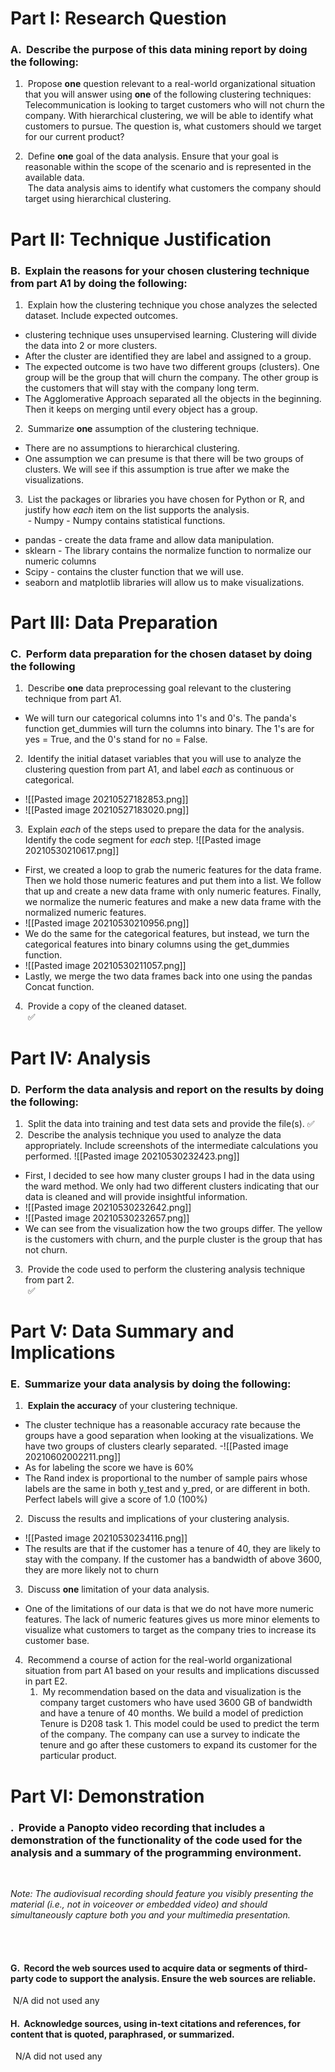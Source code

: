 # **Part I: Research Question**

### A.  Describe the purpose of this data mining report by doing the following:
1.  Propose **one** question relevant to a real-world organizational situation that you will answer using **one** of the following clustering techniques:
Telecommunication is looking to target customers who will not churn the company. With hierarchical clustering, we will be able to identify what customers to pursue. The question is, what customers should we target for our current product?


2.  Define **one** goal of the data analysis. Ensure that your goal is reasonable within the scope of the scenario and is represented in the available data.  
 The data analysis aims to identify what customers the company should target using hierarchical clustering. 

# **Part II: Technique Justification**

### B.  Explain the reasons for your chosen clustering technique from part A1 by doing the following:

1.  Explain how the clustering technique you chose analyzes the selected dataset. Include expected outcomes.
- clustering technique uses unsupervised learning. Clustering will divide the data into 2 or more clusters. 
- After the cluster are identified they are label and assigned to a group.
- The expected outcome is two have two different groups (clusters). One group will be the group that will churn the company. The other group is the customers that will stay with the company long term.
- The  Agglomerative Approach separated all the objects in the beginning. Then it keeps on merging until every object has a group.
2.  Summarize **one** assumption of the clustering technique.
 - There are no assumptions to hierarchical clustering.
 - One assumption we can presume is that there will be two groups of clusters. We will see if this assumption is true after we make the visualizations. 
3.  List the packages or libraries you have chosen for Python or R, and justify how _each_ item on the list supports the analysis.  
 - Numpy - Numpy contains statistical functions.
- pandas - create the data frame and allow data manipulation.
- sklearn - The library contains the normalize function to normalize our numeric columns
- Scipy - contains the cluster function that we will use.
- seaborn and matplotlib libraries will allow us to make visualizations. 
# **Part III: Data Preparation**

### C.  Perform data preparation for the chosen dataset by doing the following

1.  Describe **one** data preprocessing goal relevant to the clustering technique from part A1.
- We will turn our categorical columns into 1's and 0's. The panda's function get_dummies will turn the columns into binary. The 1's are for yes = True, and the 0's stand for no = False.

2.  Identify the initial dataset variables that you will use to analyze the clustering question from part A1, and label _each_ as continuous or categorical.
- ![[Pasted image 20210527182853.png]]
- ![[Pasted image 20210527183020.png]]

3.  Explain _each_ of the steps used to prepare the data for the analysis. Identify the code segment for _each_ step.
![[Pasted image 20210530210617.png]]
- First, we created a loop to grab the numeric features for the data frame. Then we hold those numeric features and put them into a list. We follow that up and create a new data frame with only numeric features. Finally, we normalize the numeric features and make a new data frame with the normalized numeric features. 
- ![[Pasted image 20210530210956.png]]
- We do the same for the categorical features, but instead, we turn the categorical features into binary columns using the get_dummies function. 
- ![[Pasted image 20210530211057.png]]
- Lastly, we merge the two data frames back into one using the pandas Concat function.
4.  Provide a copy of the cleaned dataset.  
 ✅️

# **Part IV: Analysis**

### D.  Perform the data analysis and report on the results by doing the following:

1.  Split the data into training and test data sets and provide the file(s).
✅️
2.  Describe the analysis technique you used to analyze the data appropriately. Include screenshots of the intermediate calculations you performed.
![[Pasted image 20210530232423.png]]
- First, I decided to see how many cluster groups I had in the data using the ward method. We only had two different clusters indicating that our data is cleaned and will provide insightful information. 
-  ![[Pasted image 20210530232642.png]]
-  ![[Pasted image 20210530232657.png]]
-  We can see from the visualization how the two groups differ. The yellow is the customers with churn, and the purple cluster is the group that has not churn. 
3.  Provide the code used to perform the clustering analysis technique from part 2.  
 ✅️

# **Part V: Data Summary and Implications**

### E.  Summarize your data analysis by doing the following:

1.  **Explain the accuracy** of your clustering technique.
- The cluster technique has a reasonable accuracy rate because the groups have a good separation when looking at the visualizations. We have two groups of clusters clearly separated. 
-![[Pasted image 20210602002211.png]]
- As for labeling the score we have is 60%
- The Rand index is proportional to the number of sample pairs whose labels are the same in both y_test and y_pred, or are different in both. Perfect labels will give a score of 1.0 (100%)
2.  Discuss the results and implications of your clustering analysis.
- ![[Pasted image 20210530234116.png]]
- The results are that if the customer has a tenure of 40, they are likely to stay with the company. If the customer has a bandwidth of above 3600, they are more likely not to churn 
3.  Discuss **one** limitation of your data analysis.

- One of the limitations of our data is that we do not have more numeric features. The lack of numeric features gives us more minor elements to visualize what customers to target as the company tries to increase its customer base. 

4.  Recommend a course of action for the real-world organizational situation from part A1 based on your results and implications discussed in part E2. 
	1.  My recommendation based on the data and visualization is the company target customers who have used 3600 GB of bandwidth and have a tenure of 40 months. We build a model of prediction Tenure is D208 task 1. This model could be used to predict the term of the company. The company can use a survey to indicate the tenure and go after these customers to expand its customer for the particular product. 
 

# **Part VI: Demonstration**

### .  Provide a Panopto video recording that includes a demonstration of the functionality of the code used for the analysis and a summary of the programming environment.  
 

_Note: The audiovisual recording should feature you visibly presenting the material (i.e., not in voiceover or embedded video) and should simultaneously capture both you and your multimedia presentation._  
 

 

#### G.  Record the web sources used to acquire data or segments of third-party code to support the analysis. Ensure the web sources are reliable.  
 N/A did not used any

#### H.  Acknowledge sources, using in-text citations and references, for content that is quoted, paraphrased, or summarized.  
  N/A did not used any